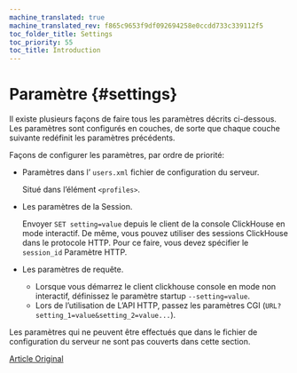 ```yaml
---
machine_translated: true
machine_translated_rev: f865c9653f9df092694258e0ccdd733c339112f5
toc_folder_title: Settings
toc_priority: 55
toc_title: Introduction
---
```


# Paramètre {#settings}

Il existe plusieurs façons de faire tous les paramètres décrits ci-dessous.
Les paramètres sont configurés en couches, de sorte que chaque couche suivante redéfinit les paramètres précédents.

Façons de configurer les paramètres, par ordre de priorité:

-   Paramètres dans l’ `users.xml` fichier de configuration du serveur.

    Situé dans l’élément `<profiles>`.

-   Les paramètres de la Session.

    Envoyer `SET setting=value` depuis le client de la console ClickHouse en mode interactif.
    De même, vous pouvez utiliser des sessions ClickHouse dans le protocole HTTP. Pour ce faire, vous devez spécifier le `session_id` Paramètre HTTP.

-   Les paramètres de requête.

    -   Lorsque vous démarrez le client clickhouse console en mode non interactif, définissez le paramètre startup `--setting=value`.
    -   Lors de l’utilisation de L’API HTTP, passez les paramètres CGI (`URL?setting_1=value&setting_2=value...`).

Les paramètres qui ne peuvent être effectués que dans le fichier de configuration du serveur ne sont pas couverts dans cette section.

[Article Original](https://clickhouse.tech/docs/en/operations/settings/) <!--hide-->
